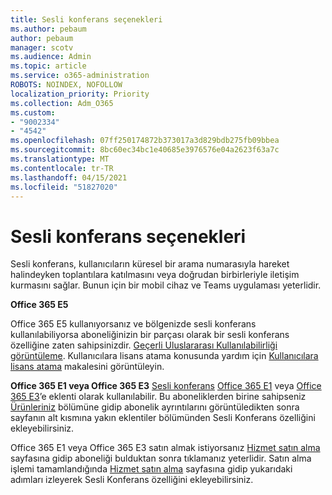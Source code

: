 ```yaml
---
title: Sesli konferans seçenekleri
ms.author: pebaum
author: pebaum
manager: scotv
ms.audience: Admin
ms.topic: article
ms.service: o365-administration
ROBOTS: NOINDEX, NOFOLLOW
localization_priority: Priority
ms.collection: Adm_O365
ms.custom:
- "9002334"
- "4542"
ms.openlocfilehash: 07ff250174872b373017a3d829bdb275fb09bbea
ms.sourcegitcommit: 8bc60ec34bc1e40685e3976576e04a2623f63a7c
ms.translationtype: MT
ms.contentlocale: tr-TR
ms.lasthandoff: 04/15/2021
ms.locfileid: "51827020"
---
```

# <a name="options-for-audio-conferencing"></a>Sesli konferans seçenekleri

Sesli konferans, kullanıcıların küresel bir arama numarasıyla hareket halindeyken toplantılara katılmasını veya doğrudan birbirleriyle iletişim kurmasını sağlar. Bunun için bir mobil cihaz ve Teams uygulaması yeterlidir.

**Office 365 E5**

Office 365 E5 kullanıyorsanız ve bölgenizde sesli konferans kullanılabiliyorsa aboneliğinizin bir parçası olarak bir sesli konferans özelliğine zaten sahipsinizdir. [Geçerli Uluslararası Kullanılabilirliği görüntüleme](https://go.microsoft.com/fwlink/p/?LinkID=839556). Kullanıcılara lisans atama konusunda yardım için [Kullanıcılara lisans atama](https://docs.microsoft.com/microsoft-365/admin/manage/assign-licenses-to-users) makalesini görüntüleyin.

**Office 365 E1 veya Office 365 E3**
[Sesli konferans](https://docs.microsoft.com/microsoftteams/audio-conferencing-in-office-365) [Office 365 E1](https://www.microsoft.com/microsoft-365/business/office-365-enterprise-e1-business-software) veya [Office 365 E3](https://www.microsoft.com/microsoft-365/business/office-365-enterprise-e3-business-software)’e eklenti olarak kullanılabilir.  Bu aboneliklerden birine sahipseniz [Ürünleriniz](https://go.microsoft.com/fwlink/p/?linkid=842054) bölümüne gidip abonelik ayrıntılarını görüntüledikten sonra sayfanın alt kısmına yakın eklentiler bölümünden Sesli Konferans özelliğini ekleyebilirsiniz.

Office 365 E1 veya Office 365 E3 satın almak istiyorsanız [Hizmet satın alma](https://go.microsoft.com/fwlink/p/?linkid=868433) sayfasına gidip aboneliği bulduktan sonra tıklamanız yeterlidir.  Satın alma işlemi tamamlandığında [Hizmet satın alma](https://go.microsoft.com/fwlink/p/?linkid=868433) sayfasına gidip yukarıdaki adımları izleyerek Sesli Konferans özelliğini ekleyebilirsiniz.
